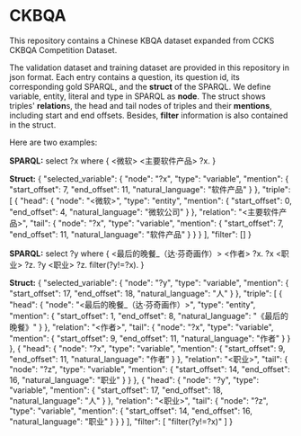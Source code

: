 # CKBQA
This repository contains a Chinese KBQA dataset expanded from CCKS CKBQA Competition Dataset.

The validation dataset and training dataset are provided in this repository in json format. Each entry contains a question, its question id, its corresponding gold SPARQL, and the **struct** of the SPARQL. We define variable, entity, literal and type in SPARQL as **node**. The struct shows triples' **relation**s, the head and tail nodes of triples and their **mentions**, including start and end offsets. Besides, **filter** information is also contained in the struct.  

Here are two examples:

**SPARQL:** select ?x where { <微软> <主要软件产品> ?x. }

**Struct:** {
            "selected_variable": {
                "node": "?x",
                "type": "variable",
                "mention": {
                    "start_offset": 7,
                    "end_offset": 11,
                    "natural_language": "软件产品"
                }
            },
            "triple": [
                {
                    "head": {
                        "node": "<微软>",
                        "type": "entity",
                        "mention": {
                            "start_offset": 0,
                            "end_offset": 4,
                            "natural_language": "微软公司"
                        }
                    },
                    "relation": "<主要软件产品>",
                    "tail": {
                        "node": "?x",
                        "type": "variable",
                        "mention": {
                            "start_offset": 7,
                            "end_offset": 11,
                            "natural_language": "软件产品"
                        }
                    }
                }
            ],
            "filter": []
        }
        
**SPARQL:** select ?y where { <最后的晚餐_（达·芬奇画作）> <作者> ?x. ?x <职业> ?z. ?y <职业> ?z. filter(?y!=?x). }

**Struct:** {
            "selected_variable": {
                "node": "?y",
                "type": "variable",
                "mention": {
                    "start_offset": 17,
                    "end_offset": 18,
                    "natural_language": "人"
                }
            },
            "triple": [
                {
                    "head": {
                        "node": "<最后的晚餐_（达·芬奇画作）>",
                        "type": "entity",
                        "mention": {
                            "start_offset": 1,
                            "end_offset": 8,
                            "natural_language": "《最后的晚餐》"
                        }
                    },
                    "relation": "<作者>",
                    "tail": {
                        "node": "?x",
                        "type": "variable",
                        "mention": {
                            "start_offset": 9,
                            "end_offset": 11,
                            "natural_language": "作者"
                        }
                    }
                },
                {
                    "head": {
                        "node": "?x",
                        "type": "variable",
                        "mention": {
                            "start_offset": 9,
                            "end_offset": 11,
                            "natural_language": "作者"
                        }
                    },
                    "relation": "<职业>",
                    "tail": {
                        "node": "?z",
                        "type": "variable",
                        "mention": {
                            "start_offset": 14,
                            "end_offset": 16,
                            "natural_language": "职业"
                        }
                    }
                },
                {
                    "head": {
                        "node": "?y",
                        "type": "variable",
                        "mention": {
                            "start_offset": 17,
                            "end_offset": 18,
                            "natural_language": "人"
                        }
                    },
                    "relation": "<职业>",
                    "tail": {
                        "node": "?z",
                        "type": "variable",
                        "mention": {
                            "start_offset": 14,
                            "end_offset": 16,
                            "natural_language": "职业"
                        }
                    }
                }
            ],
            "filter": [
                "filter(?y!=?x)"
            ]
        }
